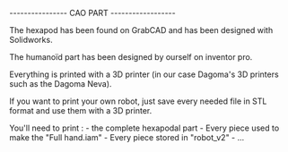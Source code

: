 ---------------- CAO PART ------------------

The hexapod has been found on GrabCAD and has been designed with Solidworks.

The humanoïd part has been designed by ourself on inventor pro.

Everything is printed with a 3D printer (in our case Dagoma's 3D printers such as the Dagoma Neva).

If you want to print your own robot, just save every needed file in STL format and use them with a 3D printer.

You'll need to print :
	- the complete hexapodal part
	- Every piece used to make the "Full hand.iam"
	- Every piece stored in "robot_v2"
	- ...